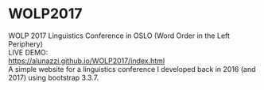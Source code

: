 # WOLP2017
WOLP 2017 Linguistics Conference in OSLO (Word Order in the Left Periphery)
<br>
LIVE DEMO:  
https://alunazzi.github.io/WOLP2017/index.html
<br>
A simple website for a linguistics conference I developed back in 2016 (and 2017) using bootstrap 3.3.7.
